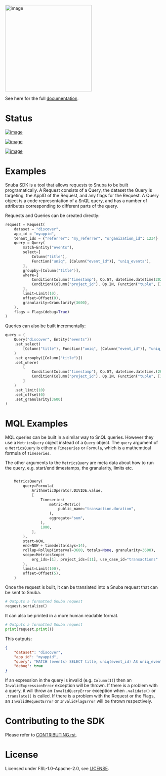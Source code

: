[<img
src="https://sentry-brand.storage.googleapis.com/sentry-wordmark-dark-280x84.png"
width="280" alt="image" />](https://sentry.io/?utm_source=github&utm_medium=logo)

See here for the full
[documentation](https://getsentry.github.io/snuba-sdk/).

# Status

[![image](https://img.shields.io/pypi/v/snuba-sdk.svg)](https://pypi.python.org/pypi/snuba-sdk)

[![image](https://github.com/getsentry/snuba-sdk/workflows/tests/badge.svg)](https://github.com/getsentry/snuba-sdk/actions)

[![image](https://img.shields.io/discord/621778831602221064)](https://discord.gg/cWnMQeA)

# Examples

Snuba SDK is a tool that allows requests to Snuba to be built
programatically. A Request consists of a Query, the dataset the Query is
targeting, the AppID of the Request, and any flags for the Request. A
Query object is a code representation of a SnQL query, and has a number
of attributes corresponding to different parts of the query.

Requests and Queries can be created directly:

``` python
request = Request(
    dataset = "discover",
    app_id = "myappid",
    tenant_ids = {"referrer": "my_referrer", "organization_id": 1234}
    query = Query(
        match=Entity("events"),
        select=[
            Column("title"),
            Function("uniq", [Column("event_id")], "uniq_events"),
        ],
        groupby=[Column("title")],
        where=[
            Condition(Column("timestamp"), Op.GT, datetime.datetime(2021, 1, 1)),
            Condition(Column("project_id"), Op.IN, Function("tuple", [1, 2, 3])),
        ],
        limit=Limit(10),
        offset=Offset(0),
        granularity=Granularity(3600),
    ),
    flags = Flags(debug=True)
)
```

Queries can also be built incrementally:

``` python
query = (
    Query("discover", Entity("events"))
    .set_select(
        [Column("title"), Function("uniq", [Column("event_id")], "uniq_events")]
    )
    .set_groupby([Column("title")])
    .set_where(
        [
            Condition(Column("timestamp"), Op.GT, datetime.datetime.(2021, 1, 1)),
            Condition(Column("project_id"), Op.IN, Function("tuple", [1, 2, 3])),
        ]
    )
    .set_limit(10)
    .set_offset(0)
    .set_granularity(3600)
)
```


# MQL Examples

MQL queries can be built in a similar way to SnQL queries. However they use a `MetricsQuery` object instead of a `Query` object. The `query` argument of a `MetricsQuery` is either a `Timeseries` or `Formula`, which is a mathemtical formula of `Timeseries`.

The other arguments to the `MetricsQuery` are meta data about how to run the query, e.g. start/end timestamps, the granularity, limits etc.

``` python

    MetricsQuery(
        query=Formula(
            ArithmeticOperator.DIVIDE.value,
            [
                Timeseries(
                    metric=Metric(
                        public_name="transaction.duration",
                    ),
                    aggregate="sum",
                ),
                1000,
            ],
        ),
        start=NOW,
        end=NOW + timedelta(days=14),
        rollup=Rollup(interval=3600, totals=None, granularity=3600),
        scope=MetricsScope(
            org_ids=[1], project_ids=[11], use_case_id="transactions"
        ),
        limit=Limit(100),
        offset=Offset(5),
    )
```

Once the request is built, it can be translated into a Snuba request
that can be sent to Snuba.

``` python
# Outputs a formatted Snuba request
request.serialize()
```

It can also be printed in a more human readable format.

``` python
# Outputs a formatted Snuba request
print(request.print())
```

This outputs:

``` JSON
{
    "dataset": "discover",
    "app_id": "myappid",
    "query": "MATCH (events) SELECT title, uniq(event_id) AS uniq_events BY title WHERE timestamp > toDateTime('2021-01-01T00:00:00.000000') AND project_id IN tuple(1, 2, 3) LIMIT 10 OFFSET 0 GRANULARITY 3600",
    "debug": true
}
```

If an expression in the query is invalid (e.g. `Column(1)`) then an
`InvalidExpressionError` exception will be thrown. If there is a problem
with a query, it will throw an `InvalidQueryError` exception when
`.validate()` or `.translate()` is called. If there is a problem with
the Request or the Flags, an `InvalidRequestError` or `InvalidFlagError`
will be thrown respectively.

# Contributing to the SDK

Please refer to
[CONTRIBUTING.rst](https://github.com/getsentry/snuba-sdk/blob/master/CONTRIBUTING.rst).

# License

Licensed under FSL-1.0-Apache-2.0, see
[LICENSE](https://github.com/getsentry/snuba-sdk/blob/master/LICENSE.md).
